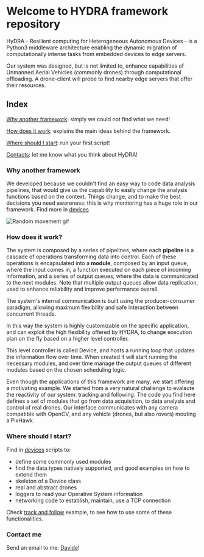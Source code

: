 # Welcome to HYDRA framework repository

HyDRA - Resilient computing for Heterogeneous Autonomous Devices - is a Python3 middleware architecture enabling the dynamic migration of computationally intense tasks from embedded devices to edge servers.

Our system was designed, but is not limited to, enhance capabilities of Unmanned Aerial Vehicles (commonly drones) through computational offloading. A drone-client will probe to find nearby edge servers that offer their resources.

## Index
[Why another framework](#why-another-framework): simply we could not find what we need!

[How does it work](#how-does-it-work): explains the main ideas behind the framework.

[Where should I start](#where-should-i-start): run your first script!

[Contacts](#contact-me): let me know what you think about HyDRA!

### Why another framework
We developed because we couldn't find an easy way to code data analysis pipelines, that would give us the capability to easily change the analysis functions based on the context. Things change, and to make the best decisions you need awareness: this is why monitoring has a huge role in our framework. Find more in [devices](./devices/README.md) 

![Random movement gif](./resources/drone.gif)

### How does it work?
The system is composed by a series of pipelines, where each **pipeline** is a cascade of operations transforming data into control. Each of these operations is encapsulated into a **module**, composed by an input queue, where the input comes in, a function executed on each piece of incoming information, and a series of output queues, where the data is communicated to the next modules. Note that multiple output queues allow data replication, used to enhance reliability and improve performance overall.

The system's internal communication is built using the producer-consumer paradigm, allowing maximum flexibility and safe interaction between concurrent threads.

In this way the system is highly customizable on the specific application, and can exploit the high flexibility offered by HYDRA, to change execution plan on the fly based on a higher level controller.

This level controller is called Device, and hosts a running loop that updates the information flow over time. When created it will start running the necessary modules, and over time manage the output queues of different modules based on the chosen scheduling logic.

Even though the applications of this framework are many, we start offering a motivating example. We started from a very natural challenge to evalaute the reactivity of our system: tracking and following.
The code you find here defines a set of modules that go from data acquisition, to data analysis and control of real drones. Our interface communicates with any camera compatible with OpenCV, and any vehicle (drones, but also rovers) mouting a PixHawk.

### Where should I start?
Find in [devices](./devices/README.md) scripts to:
* define some commonly used modules
* find the data types natively supported, and good examples on how to extend them
* skeleton of a Device class
* real and abstract drones
* loggers to read your Operative System information
* networking code to establish, maintain, use a TCP connection

Check [track and follow](examples/track_and_follow/README.md) example, to see how to use some of these functionalities.

### Contact me
Send an email to me: [Davide](mailto:dcallega@uci.edu?subject=[GitHubHydra])!
